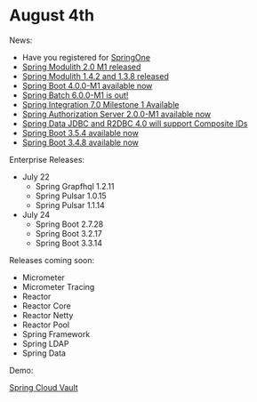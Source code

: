 # August 4th

News:

- Have you registered for [SpringOne](https://springone.io)
- [Spring Modulith 2.0 M1 released](https://spring.io/blog/2025/07/26/spring-modulith-2-0-M1-released)
- [Spring Modulith 1.4.2 and 1.3.8 released](https://spring.io/blog/2025/07/25/spring-modulith-1-4-2-and-1-3-8-released)
- [Spring Boot 4.0.0-M1 available now](https://spring.io/blog/2025/07/24/spring-boot-4-0-0-M1-available-now)
- [Spring Batch 6.0.0-M1 is out!](https://spring.io/blog/2025/07/23/spring-batch-6)
- [Spring Integration 7.0 Milestone 1 Available](https://spring.io/blog/2025/07/23/spring-integration-7-0-M1-released)
- [Spring Authorization Server 2.0.0-M1 available now](https://spring.io/blog/2025/07/22/spring-authorization-server-2-0-0-M1-available-now)
- [Spring Data JDBC and R2DBC 4.0 will support Composite IDs](https://spring.io/blog/2025/07/22/spring-data-jdbc-composite-id)
- [Spring Boot 3.5.4 available now](https://spring.io/blog/2025/07/24/spring-boot-3-5-4-available-now)
- [Spring Boot 3.4.8 available now](https://spring.io/blog/2025/07/24/spring-boot-3-4-8-available-now)

Enterprise Releases:
- July 22
  - Spring Grapfhql 1.2.11
  - Spring Pulsar 1.0.15
  - Spring Pulsar 1.1.14
- July 24
  - Spring Boot 2.7.28
  - Spring Boot 3.2.17
  - Spring Boot 3.3.14

Releases coming soon:
- Micrometer
- Micrometer Tracing
- Reactor
- Reactor Core
- Reactor Netty
- Reactor Pool
- Spring Framework
- Spring LDAP
- Spring Data

Demo:

[Spring Cloud Vault](https://github.com/dashaun/spring-cloud-vault-demo)